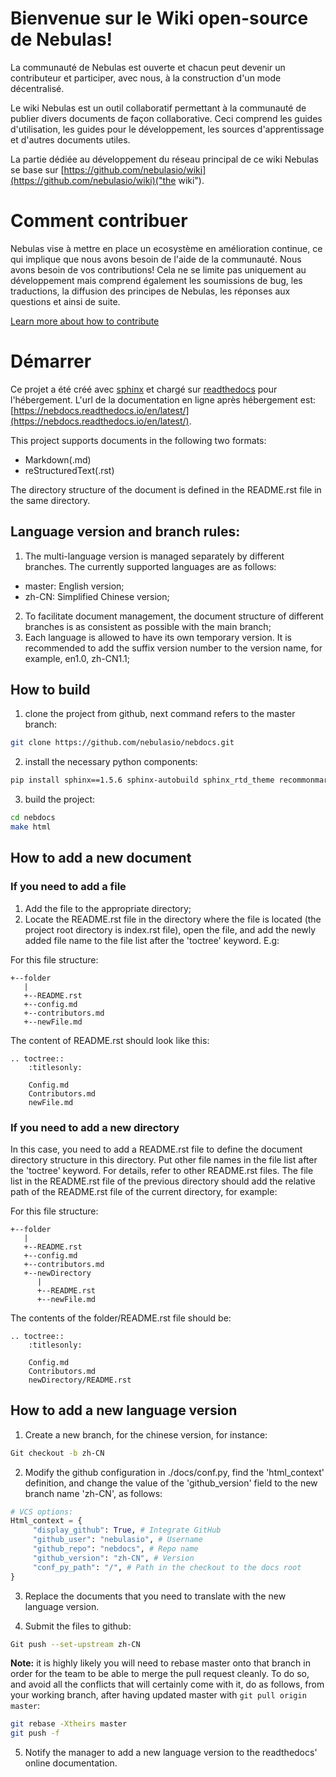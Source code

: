 # Bienvenue sur le Wiki open-source de Nebulas!

La communauté de Nebulas est ouverte et chacun peut devenir un contributeur et participer, avec nous, à la construction d'un mode décentralisé.

Le wiki Nebulas est un outil collaboratif permettant à la communauté de publier divers documents de façon collaborative. Ceci comprend les guides d'utilisation, les guides pour le développement, les sources d'apprentissage et d'autres documents utiles. 

La partie dédiée au développement du réseau principal de ce wiki Nebulas se base sur [https://github.com/nebulasio/wiki](https://github.com/nebulasio/wiki)("the wiki"). 


# Comment contribuer

Nebulas vise à mettre en place un ecosystème en amélioration continue, ce qui implique que nous avons besoin de l'aide de la communauté. Nous avons besoin de vos contributions! Cela ne se limite pas uniquement au développement mais comprend également les soumissions de bug, les traductions, la diffusion des principes de Nebulas, les réponses aux questions et ainsi de suite.

[Learn more about how to contribute](https://wiki.nebulas.io/en/latest/how-to-contribute.html)

# Démarrer

Ce projet a été créé avec [sphinx](http://www.sphinx-doc.org/en/master/) et chargé sur [readthedocs](https://readthedocs.org/) pour l'hébergement. L'url de la documentation en ligne après hébergement est: [https://nebdocs.readthedocs.io/en/latest/](https://nebdocs.readthedocs.io/en/latest/).

This project supports documents in the following two formats:

- Markdown(.md)
- reStructuredText(.rst)

The directory structure of the document is defined in the README.rst file in the same directory.

## Language version and branch rules:
1. The multi-language version is managed separately by different branches. The currently supported languages are as follows:
- master: English version;
- zh-CN: Simplified Chinese version;
2. To facilitate document management, the document structure of different branches is as consistent as possible with the main branch;
3. Each language is allowed to have its own temporary version. It is recommended to add the suffix version number to the version name, for example, en1.0, zh-CN1.1;

## How to build
1. clone the project from github, next command refers to the master branch:

```bash
git clone https://github.com/nebulasio/nebdocs.git
```

2. install the necessary python components:

```bash
pip install sphinx==1.5.6 sphinx-autobuild sphinx_rtd_theme recommonmark
```
3. build the project:

```bash
cd nebdocs
make html
```

## How to add a new document
### If you need to add a file
1. Add the file to the appropriate directory;
2. Locate the README.rst file in the directory where the file is located (the project root directory is index.rst file), open the file, and add the newly added file name to the file list after the 'toctree' keyword. E.g:

For this file structure:
```
+--folder
   |
   +--README.rst
   +--config.md
   +--contributors.md
   +--newFile.md
```

The content of README.rst should look like this:
```
.. toctree::
    :titlesonly:

    Config.md
    Contributors.md
    newFile.md
```

### If you need to add a new directory
In this case, you need to add a README.rst file to define the document directory structure in this directory. Put other file names in the file list after the 'toctree' keyword. For details, refer to other README.rst files. The file list in the README.rst file of the previous directory should add the relative path of the README.rst file of the current directory, for example:

For this file structure:
```
+--folder
   |
   +--README.rst
   +--config.md
   +--contributors.md
   +--newDirectory
      |
      +--README.rst
      +--newFile.md
```
The contents of the folder/README.rst file should be:
```
.. toctree::
    :titlesonly:

    Config.md
    Contributors.md
    newDirectory/README.rst
```

## How to add a new language version

1. Create a new branch, for the chinese version, for instance:
```bash
Git checkout -b zh-CN
```
2. Modify the github configuration in ./docs/conf.py, find the 'html_context' definition, and change the value of the 'github_version' field to the new branch name 'zh-CN', as follows:

```python
# VCS options:
Html_context = {
     "display_github": True, # Integrate GitHub
     "github_user": "nebulasio", # Username
     "github_repo": "nebdocs", # Repo name
     "github_version": "zh-CN", # Version
     "conf_py_path": "/", # Path in the checkout to the docs root
}
```

3. Replace the documents that you need to translate with the new language version.

4. Submit the files to github:

```bash
Git push --set-upstream zh-CN
```

**Note:** it is highly likely you will need to rebase master onto that branch in order for the team to be able to merge the pull request cleanly. To do so, and avoid all the conflicts that will certainly come with it, do as follows, from your working branch, after having updated master with ```git pull origin master```:
```bash
git rebase -Xtheirs master
git push -f
```

5. Notify the manager to add a new language version to the readthedocs' online documentation.
